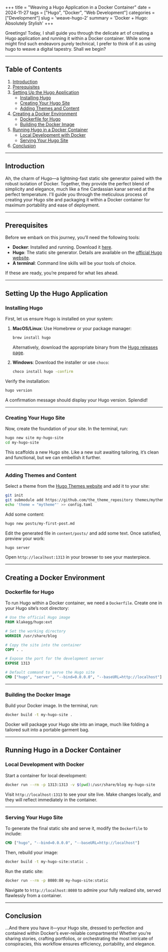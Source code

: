 +++
title = "Weaving a Hugo Application in a Docker Container"
date =  2024-11-27
tags = ["Hugo", "Docker", "Web Development"]
categories =  ["Development"]
slug = 'weave-hugo-2'
summary = 'Docker + Hugo: Absolutely Stylish'
+++

Greetings! Today, I shall guide you through the delicate art of creating a Hugo application and running it within a Docker container. While some might find such endeavors purely technical, I prefer to think of it as using hugo to weave a digital tapestry. Shall we begin?

---

## Table of Contents

1. [Introduction](#introduction)
2. [Prerequisites](#prerequisites)
3. [Setting Up the Hugo Application](#setting-up-the-hugo-application)
   - [Installing Hugo](#installing-hugo)
   - [Creating Your Hugo Site](#creating-your-hugo-site)
   - [Adding Themes and Content](#adding-themes-and-content)
4. [Creating a Docker Environment](#creating-a-docker-environment)
   - [Dockerfile for Hugo](#dockerfile-for-hugo)
   - [Building the Docker Image](#building-the-docker-image)
5. [Running Hugo in a Docker Container](#running-hugo-in-a-docker-container)
   - [Local Development with Docker](#local-development-with-docker)
   - [Serving Your Hugo Site](#serving-your-hugo-site)
6. [Conclusion](#conclusion)

---

## Introduction

Ah, the charm of Hugo—a lightning-fast static site generator paired with the robust isolation of Docker. Together, they provide the perfect blend of simplicity and elegance, much like a fine Cardassian kanar served at the perfect temperature. I'll guide you through the meticulous process of creating your Hugo site and packaging it within a Docker container for maximum portability and ease of deployment.

---

## Prerequisites

Before we embark on this journey, you’ll need the following tools:

- **Docker**: Installed and running. Download it [here](https://www.docker.com/).
- **Hugo**: The static site generator. Details are available on the [official Hugo website](https://gohugo.io/).
- **A terminal**: Command line skills will be your tools of choice.

If these are ready, you’re prepared for what lies ahead.

---

## Setting Up the Hugo Application

### Installing Hugo

First, let us ensure Hugo is installed on your system:

1. **MacOS/Linux**: Use Homebrew or your package manager:
   ```bash
   brew install hugo
   ```
   Alternatively, download the appropriate binary from the [Hugo releases page](https://github.com/gohugoio/hugo/releases).

2. **Windows**: Download the installer or use `choco`:
   ```bash
   choco install hugo -confirm
   ```

Verify the installation:
```bash
hugo version
```
A confirmation message should display your Hugo version. Splendid!

---

### Creating Your Hugo Site

Now, create the foundation of your site. In the terminal, run:
```bash
hugo new site my-hugo-site
cd my-hugo-site
```

This scaffolds a new Hugo site. Like a new suit awaiting tailoring, it’s clean and functional, but we can embellish it further.

---

### Adding Themes and Content

Select a theme from the [Hugo Themes website](https://themes.gohugo.io/) and add it to your site:
```bash
git init
git submodule add https://github.com/the_theme_repository themes/mytheme
echo 'theme = "mytheme"' >> config.toml
```

Add some content:
```bash
hugo new posts/my-first-post.md
```

Edit the generated file in `content/posts/` and add some text. Once satisfied, preview your work:
```bash
hugo server
```

Open `http://localhost:1313` in your browser to see your masterpiece.

---

## Creating a Docker Environment

### Dockerfile for Hugo

To run Hugo within a Docker container, we need a `Dockerfile`. Create one in your Hugo site’s root directory:

```dockerfile
# Use the official Hugo image
FROM klakegg/hugo:ext

# Set the working directory
WORKDIR /usr/share/blog

# Copy the site into the container
COPY . .

# Expose the port for the development server
EXPOSE 1313

# Default command to serve the Hugo site
CMD ["hugo", "server", "--bind=0.0.0.0", "--baseURL=http://localhost"]
```

---

### Building the Docker Image

Build your Docker image. In the terminal, run:
```bash
docker build -t my-hugo-site .
```

Docker will package your Hugo site into an image, much like folding a tailored suit into a portable garment bag.

---

## Running Hugo in a Docker Container

### Local Development with Docker

Start a container for local development:
```bash
docker run --rm -p 1313:1313 -v $(pwd):/usr/share/blog my-hugo-site
```

Visit `http://localhost:1313` to see your site live. Make changes locally, and they will reflect immediately in the container.

---

### Serving Your Hugo Site

To generate the final static site and serve it, modify the `Dockerfile` to include:
```dockerfile
CMD ["hugo", "--bind=0.0.0.0", "--baseURL=http://localhost"]
```

Then, rebuild your image:
```bash
docker build -t my-hugo-site:static .
```

Run the static site:
```bash
docker run --rm -p 8080:80 my-hugo-site:static
```

Navigate to `http://localhost:8080` to admire your fully realized site, served flawlessly from a container.

---

## Conclusion

...And there you have it—your Hugo site, dressed to perfection and contained within Docker’s ever-reliable compartments! Whether you’re sharing stories, crafting portfolios, or orchestrating the most intricate of conspiracies, this workflow ensures efficiency, portability, and elegance.
